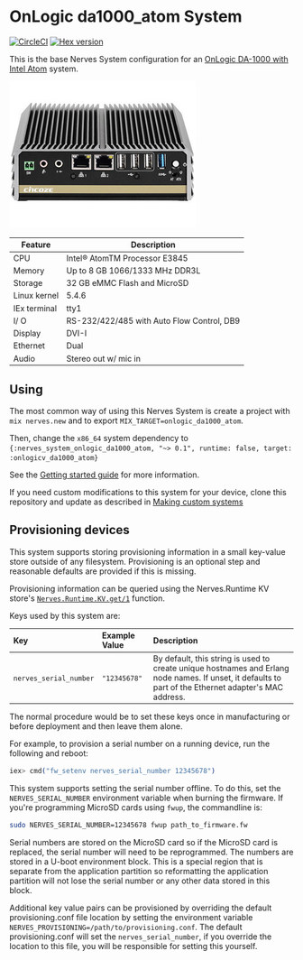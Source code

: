 # OnLogic da1000_atom System

[![CircleCI](https://circleci.com/gh/verypossible/nerves_system_onlogic_da1000_atom/tree/master.svg?style=svg)](https://circleci.com/gh/verypossible/nerves_system_onlogic_da1000_atom/tree/master)
[![Hex version](https://img.shields.io/hexpm/v/nerves_system_onlogic_da1000_atom.svg "Hex version")](https://hex.pm/packages/nerves_system_onlogic_da1000_atom)

This is the base Nerves System configuration for an [OnLogic DA-1000 with Intel Atom](https://www.onlogic.com/da-1000/) system.

![OnLogic da1000_atom Image](assets/images/da1000.jpg)
<br>

| Feature              | Description                     |
| -------------------- | ------------------------------- |
| CPU                  | Intel® AtomTM Processor E3845   |
| Memory               | Up to 8 GB 1066/1333 MHz DDR3L  |
| Storage              | 32 GB eMMC Flash and MicroSD    |
| Linux kernel         | 5.4.6                           |
| IEx terminal         | tty1                            |
| I/ O                 | RS-232/422/485 with Auto Flow Control, DB9|
| Display              | DVI-I                           |
| Ethernet             | Dual                            |
| Audio                | Stereo out w/ mic in            |


## Using

The most common way of using this Nerves System is create a project with `mix
nerves.new` and to export `MIX_TARGET=onlogic_da1000_atom`.

Then, change the `x86_64` system dependency to
`{:nerves_system_onlogic_da1000_atom, "~> 0.1", runtime: false, target: :onlogicv_da1000_atom}`

See the [Getting started
guide](https://hexdocs.pm/nerves/getting-started.html#creating-a-new-nerves-app)
for more information.

If you need custom modifications to this system for your device, clone this
repository and update as described in [Making custom
systems](https://hexdocs.pm/nerves/systems.html#customizing-your-own-nerves-system)

## Provisioning devices

This system supports storing provisioning information in a small key-value store
outside of any filesystem. Provisioning is an optional step and reasonable
defaults are provided if this is missing.

Provisioning information can be queried using the Nerves.Runtime KV store's
[`Nerves.Runtime.KV.get/1`](https://hexdocs.pm/nerves_runtime/Nerves.Runtime.KV.html#get/1)
function.

Keys used by this system are:

Key                    | Example Value     | Description
:--------------------- | :---------------- | :----------
`nerves_serial_number` | `"12345678"`      | By default, this string is used to create unique hostnames and Erlang node names. If unset, it defaults to part of the Ethernet adapter's MAC address.

The normal procedure would be to set these keys once in manufacturing or before
deployment and then leave them alone.

For example, to provision a serial number on a running device, run the following
and reboot:

```elixir
iex> cmd("fw_setenv nerves_serial_number 12345678")
```

This system supports setting the serial number offline. To do this, set the
`NERVES_SERIAL_NUMBER` environment variable when burning the firmware. If you're
programming MicroSD cards using `fwup`, the commandline is:

```sh
sudo NERVES_SERIAL_NUMBER=12345678 fwup path_to_firmware.fw
```

Serial numbers are stored on the MicroSD card so if the MicroSD card is
replaced, the serial number will need to be reprogrammed. The numbers are stored
in a U-boot environment block. This is a special region that is separate from
the application partition so reformatting the application partition will not
lose the serial number or any other data stored in this block.

Additional key value pairs can be provisioned by overriding the default provisioning.conf
file location by setting the environment variable
`NERVES_PROVISIONING=/path/to/provisioning.conf`. The default provisioning.conf
will set the `nerves_serial_number`, if you override the location to this file,
you will be responsible for setting this yourself.
